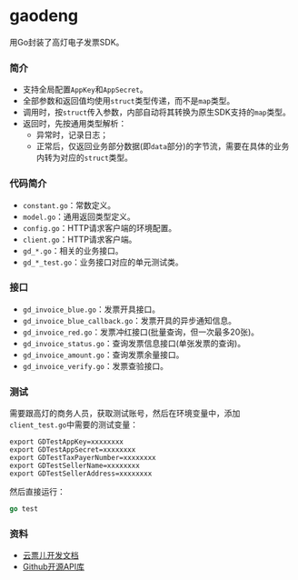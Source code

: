 # gaodeng

用Go封装了高灯电子发票SDK。

### 简介

* 支持全局配置`AppKey`和`AppSecret`。
* 全部参数和返回值均使用`struct`类型传递，而不是`map`类型。
* 调用时，按`struct`传入参数，内部自动将其转换为原生SDK支持的`map`类型。
* 返回时，先按通用类型解析：
  * 异常时，记录日志；
  * 正常后，仅返回业务部分数据(即`data`部分)的字节流，需要在具体的业务内转为对应的`struct`类型。

### 代码简介

* `constant.go`：常数定义。
* `model.go`：通用返回类型定义。
* `config.go`：HTTP请求客户端的环境配置。
* `client.go`：HTTP请求客户端。
* `gd_*.go`：相关的业务接口。
* `gd_*_test.go`：业务接口对应的单元测试类。

### 接口

* `gd_invoice_blue.go`：发票开具接口。
* `gd_invoice_blue_callback.go`：发票开具的异步通知信息。
* `gd_invoice_red.go`：发票冲红接口(批量查询，但一次最多20张)。
* `gd_invoice_status.go`：查询发票信息接口(单张发票的查询)。
* `gd_invoice_amount.go`：查询发票余量接口。
* `gd_invoice_verify.go`：发票查验接口。

### 测试

需要跟高灯的商务人员，获取测试账号，然后在环境变量中，添加`client_test.go`中需要的测试变量：

```shell
export GDTestAppKey=xxxxxxxx
export GDTestAppSecret=xxxxxxxx
export GDTestTaxPayerNumber=xxxxxxxx
export GDTestSellerName=xxxxxxxx
export GDTestSellerAddress=xxxxxxxx
```

然后直接运行：

```go
go test
```

### 资料

* [云票儿开发文档](http://developer-doc.fapiaoer.cn/)
* [Github开源API库](https://github.com/golden-corp/openplatform-sdk-go)
